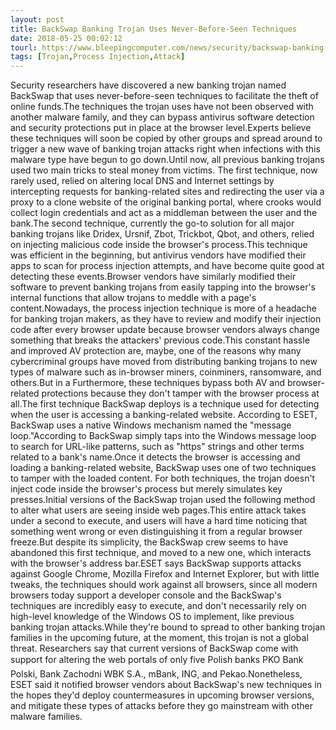 ```yaml
---
layout: post
title: BackSwap Banking Trojan Uses Never-Before-Seen Techniques
date: 2018-05-25 00:02:12
tourl: https://www.bleepingcomputer.com/news/security/backswap-banking-trojan-uses-never-before-seen-techniques/
tags: [Trojan,Process Injection,Attack]
---
```

Security researchers have discovered a new banking trojan named BackSwap that uses never-before-seen techniques to facilitate the theft of online funds.The techniques the trojan uses have not been observed with another malware family, and they can bypass antivirus software detection and security protections put in place at the browser level.Experts believe these techniques will soon be copied by other groups and spread around to trigger a new wave of banking trojan attacks right when infections with this malware type have begun to go down.Until now, all previous banking trojans used two main tricks to steal money from victims. The first technique, now rarely used, relied on altering local DNS and Internet settings by intercepting requests for banking-related sites and redirecting the user via a proxy to a clone website of the original banking portal, where crooks would collect login credentials and act as a middleman between the user and the bank.The second technique, currently the go-to solution for all major banking trojans like Dridex, Ursnif, Zbot, Trickbot, Qbot, and others, relied on injecting malicious code inside the browser's process.This technique was efficient in the beginning, but antivirus vendors have modified their apps to scan for process injection attempts, and have become quite good at detecting these events.Browser vendors have similarly modified their software to prevent banking trojans from easily tapping into the browser's internal functions that allow trojans to meddle with a page's content.Nowadays, the process injection technique is more of a headache for banking trojan makers, as they have to review and modify their injection code after every browser update because browser vendors always change something that breaks the attackers' previous code.This constant hassle and improved AV protection are, maybe, one of the reasons why many cybercriminal groups have moved from distributing banking trojans to new types of malware such as in-browser miners, coinminers, ransomware, and others.But in a Furthermore, these techniques bypass both AV and browser-related protections because they don't tamper with the browser process at all.The first technique BackSwap deploys is a technique used for detecting when the user is accessing a banking-related website. According to ESET, BackSwap uses a native Windows mechanism named the "message loop."According to BackSwap simply taps into the Windows message loop to search for URL-like patterns, such as "https" strings and other terms related to a bank's name.Once it detects the browser is accessing and loading a banking-related website, BackSwap uses one of two techniques to tamper with the loaded content. For both techniques, the trojan doesn't inject code inside the browser's process but merely simulates key presses.Initial versions of the BackSwap trojan used the following method to alter what users are seeing inside web pages.This entire attack takes under a second to execute, and users will have a hard time noticing that something went wrong or even distinguishing it from a regular browser freeze.But despite its simplicity, the BackSwap crew seems to have abandoned this first technique, and moved to a new one, which interacts with the browser's address bar.ESET says BackSwap supports attacks against Google Chrome, Mozilla Firefox and Internet Explorer, but with little tweaks, the techniques should work against all browsers, since all modern browsers today support a developer console and the BackSwap's techniques are incredibly easy to execute, and don't necessarily rely on high-level knowledge of the Windows OS to implement, like previous banking trojan attacks.While they're bound to spread to other banking trojan families in the upcoming future, at the moment, this trojan is not a global threat. Researchers say that current versions of BackSwap come with support for altering the web portals of only five Polish banks PKO Bank Polski, Bank Zachodni WBK S.A., mBank, ING, and Pekao.Nonetheless, ESET said it notified browser vendors about BackSwap's new techniques in the hopes they'd deploy countermeasures in upcoming browser versions, and mitigate these types of attacks before they go mainstream with other malware families.